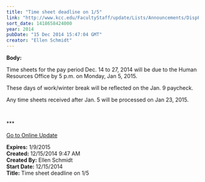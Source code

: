 ```yaml
---
title: "Time sheet deadline on 1/5"
link: "http://www.kcc.edu/FacultyStaff/update/Lists/Announcements/DispForm.aspx?ID=1775"
sort_date: 1418658424000
year: 2014
pubDate: "15 Dec 2014 15:47:04 GMT"
creator: "Ellen Schmidt"
---
```


<div><b>Body:</b> <div class="ExternalClass2F222DC1B75846489F1BB32596D811C3"><p>​Time sheets for the pay period Dec. 14 to 27, 2014 will be due to the Human Resources Office by 5 p.m. on Monday, Jan 5, 2015. </p>
<p>These days of work/winter break will be reflected on the Jan. 9 paycheck.</p>
<p>Any time sheets received after Jan. 5 will be processed on Jan 23, 2015.</p>
<p> </p>
<p>***</p>
<p><a href="/update">Go to Online Update</a></p></div></div>
<div><b>Expires:</b> 1/9/2015</div>
<div><b>Created:</b> 12/15/2014 9:47 AM</div>
<div><b>Created By:</b> Ellen Schmidt</div>
<div><b>Start Date:</b> 12/15/2014</div>
<div><b>Title:</b> Time sheet deadline on 1/5</div>
